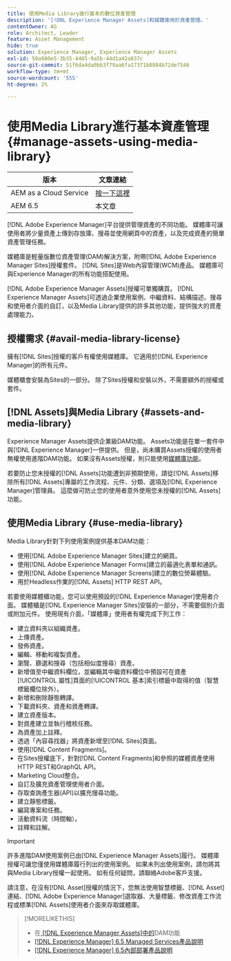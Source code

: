 ```yaml
---
title: 使用Media Library進行基本的數位資產管理
description: '[!DNL Experience Manager Assets]和媒體庫用於資產管理。'
contentOwner: AG
role: Architect, Leader
feature: Asset Management
hide: true
solution: Experience Manager, Experience Manager Assets
exl-id: 50a980e5-3b35-4485-9a5b-44d1a42a837c
source-git-commit: 51f6da4da0bb3f79aa6fa17371b8084b72de7546
workflow-type: tm+mt
source-wordcount: '555'
ht-degree: 2%

---
```


# 使用Media Library進行基本資產管理 {#manage-assets-using-media-library}

| 版本 | 文章連結 |
| -------- | ---------------------------- |
| AEM as a Cloud Service | [按一下這裡](https://experienceleague.adobe.com/docs/experience-manager-cloud-service/content/assets/admin/medialibrary.html?lang=zh-Hant) |
| AEM 6.5 | 本文章 |

[!DNL Adobe Experience Manager]平台提供管理資產的不同功能。 媒體庫可讓使用者將少量資產上傳到存放庫、搜尋並使用網頁中的資產，以及完成資產的簡單資產管理任務。

媒體庫是輕量版數位資產管理(DAM)解決方案，附帶[!DNL Adobe Experience Manager Sites]授權套件。 [!DNL Sites]是Web內容管理(WCM)產品。 媒體庫可與Experience Manager的所有功能搭配使用。

[!DNL Adobe Experience Manager Assets]授權可單獨購買。 [!DNL Experience Manager Assets]可透過企業使用案例、中繼資料、結構描述、搜尋和使用者介面的自訂，以及Media Library提供的許多其他功能，提供強大的資產處理能力。

## 授權需求 {#avail-media-library-license}

擁有[!DNL Sites]授權的客戶有權使用媒體庫。 它適用於[!DNL Experience Manager]的所有元件。

媒體櫃會安裝為Sites的一部分。 除了Sites授權和安裝以外，不需要額外的授權或套件。

## [!DNL Assets]與Media Library {#assets-and-media-library}

Experience Manager Assets提供企業級DAM功能。 Assets功能是在單一套件中與[!DNL Experience Manager]一併提供。 但是，尚未購買Assets授權的使用者無權使用進階DAM功能。 如果沒有Assets授權，則只能使用[媒體庫功能](#use-media-library)。

若要防止您未授權的[!DNL Assets]功能遭到非預期使用，請從[!DNL Assets]移除所有[!DNL Assets]專屬的工作流程、元件、分類、選項及[!DNL Experience Manager]管理員。 這麼做可防止您的使用者意外使用您未授權的[!DNL Assets]功能。

## 使用Media Library {#use-media-library}

Media Library針對下列使用案例提供基本DAM功能：

* 使用[!DNL Adobe Experience Manager Sites]建立的網頁。
* 使用[!DNL Adobe Experience Manager Forms]建立的最適化表單和通訊。
* 使用[!DNL Adobe Experience Manager Screens]建立的數位熒幕體驗。
* 用於Headless作業的[!DNL Assets] HTTP REST API。

<!--
 TBD: Remove this after confirmation. May need to merge this list with the list provided by PMs.
* Static renditions

-->

若要使用媒體櫃功能，您可以使用預設的[!DNL Experience Manager]使用者介面。 媒體櫃是[!DNL Experience Manager Sites]安裝的一部分，不需要個別介面或附加元件。 使用現有介面，「媒體庫」使用者有權完成下列工作：

* 建立資料夾以組織資產。
* 上傳資產。
* 發佈資產。
* 編輯、移動和複製資產。
* 瀏覽、篩選和搜尋（包括相似度搜尋）資產。
* 新增值至中繼資料欄位，並編輯其中繼資料欄位中預設可在資產[!UICONTROL 屬性]頁面的[!UICONTROL 基本]索引標籤中取得的值（智慧標籤欄位除外）。
* 新增和刪除靜態轉譯。
* 下載資料夾、資產和資產轉譯。
* 建立資產版本。
* 對資產建立並執行稽核任務。
* 為資產加上註釋。
* 透過「內容尋找器」將資產新增至[!DNL Sites]頁面。
* 使用[!DNL Content Fragments]。
* 在Sites授權底下，針對[!DNL Content Fragments]和參照的媒體資產使用HTTP REST和GraphQL API。
* Marketing Cloud整合。
* 自訂及擴充資產管理使用者介面。
* 存取查詢產生器(API)以擴充搜尋功能。
* 建立靜態標籤。
* 編寫專案和任務。
* 活動資料流（時間軸）。
* 註釋和註解。

<!-- TBD: Define exactly which basic Assets workflow are available for use with Media Library?

As per PM, we must avoid stating such a list, as we do not have a list that makes sense in Cloud Service.
-->

>[!IMPORTANT]
>
>許多進階DAM使用案例已由[!DNL Experience Manager Assets]履行。 媒體庫授權可讓您僅使用媒體庫履行列出的使用案例。 如果未列出使用案例，請勿將其與Media Library授權一起使用。 如有任何疑問，請聯絡Adobe客戶支援。

請注意，在沒有[!DNL Asset]授權的情況下，您無法使用智慧標籤、[!DNL Asset]連結、[!DNL Adobe Experience Manager]選取器、大量標籤、修改資產工作流程或標準[!DNL Assets]使用者介面來存取媒體庫。

<!-- TBD: Add a CTA - how to contact Adobe for queries. -->

>[!MORELIKETHIS]
>
>* 在[ [!DNL Experience Manager Assets]中的](https://experienceleague.adobe.com/zh-hant/docs/experience-manager-65-lts/content/assets/assets)DAM功能
>* [[!DNL Experience Manager] 6.5 Managed Services產品說明](https://helpx.adobe.com/tw/legal/product-descriptions/adobe-experience-manager-managed-services.html)
>* [[!DNL Experience Manager] 6.5內部部署產品說明](https://helpx.adobe.com/tw/legal/product-descriptions/adobe-experience-manager-on-premise.html)
